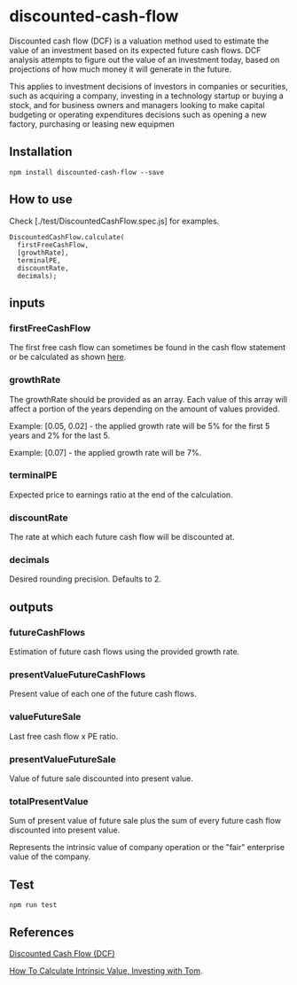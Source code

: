 # discounted-cash-flow

Discounted cash flow (DCF) is a valuation method used to estimate the value of an investment based on its expected future cash flows. DCF analysis attempts to figure out the value of an investment today, based on projections of how much money it will generate in the future.

This applies to investment decisions of investors in companies or securities, such as acquiring a company, investing in a technology startup or buying a stock, and for business owners and managers looking to make capital budgeting or operating expenditures decisions such as opening a new factory, purchasing or leasing new equipmen


## Installation

`npm install discounted-cash-flow --save`

## How to use

Check [./test/DiscountedCashFlow.spec.js] for examples.

```
DiscountedCashFlow.calculate(
  firstFreeCashFlow,
  [growthRate],
  terminalPE,
  discountRate,
  decimals);
```

## inputs

### firstFreeCashFlow

The first free cash flow can sometimes be found in the cash flow statement or be calculated as shown [here](https://www.investopedia.com/terms/f/freecashflow.asp).

### growthRate

The growthRate should be provided as an array. Each value of this array will affect a portion of the years depending on the amount of values provided. 

Example: [0.05, 0.02] - the applied growth rate will be 5% for the first 5 years and 2% for the last 5.

Example: [0.07] - the applied growth rate will be 7%.

### terminalPE

Expected price to earnings ratio at the end of the calculation.

### discountRate

The rate at which each future cash flow will be discounted at.

### decimals

Desired rounding precision. Defaults to 2.

## outputs

### futureCashFlows

Estimation of future cash flows using the provided growth rate.

### presentValueFutureCashFlows

Present value of each one of the future cash flows.

### valueFutureSale

Last free cash flow x PE ratio.

### presentValueFutureSale

Value of future sale discounted into present value.

### totalPresentValue

Sum of present value of future sale plus the sum of every future cash flow discounted into present value.

Represents the intrinsic value of company operation or the "fair" enterprise value of the company.

## Test

`npm run test`

## References

[Discounted Cash Flow (DCF)](https://www.investopedia.com/terms/d/dcf.asp)

[How To Calculate Intrinsic Value, Investing with Tom](https://www.youtube.com/watch?v=cI8ZSf0nkFs).